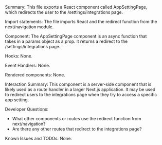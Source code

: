 Summary:
This file exports a React component called AppSettingPage, which redirects the user to the /settings/integrations page.

Import statements:
The file imports React and the redirect function from the next/navigation module.

Component:
The AppSettingPage component is an async function that takes in a params object as a prop. It returns a redirect to the /settings/integrations page.

Hooks:
None.

Event Handlers:
None.

Rendered components:
None.

Interaction Summary:
This component is a server-side component that is likely used as a route handler in a larger Next.js application. It may be used to redirect users to the integrations page when they try to access a specific app setting.

Developer Questions:
- What other components or routes use the redirect function from next/navigation?
- Are there any other routes that redirect to the integrations page?

Known Issues and TODOs:
None.